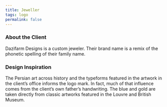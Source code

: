 ```yaml
---
title: Jeweller
tags: logo
permalink: false
---
```


### About the Client

Dazifarm Designs is a custom jeweler. Their brand name is a remix of the phonetic spelling of their family name.

### Design Inspiration

The Persian art across history and the typeforms featured in the artwork in the client’s office informs the logo mark. In fact, much of that influence comes from the client’s own father’s handwriting. The blue and gold are taken directly from classic artworks featured in the Louvre and British Museum.
